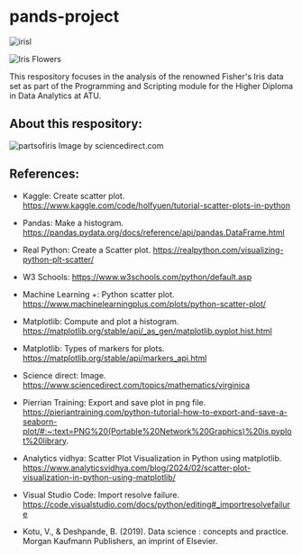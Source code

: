 # pands-project


![irisl](https://encrypted-tbn0.gstatic.com/images?q=tbn:ANd9GcRpTfCeXAg2M1NblVGoTo2gT-wrusoSgufS1AIbfKCFMFlXuO-dA97pX9Z_MSC7otrelK0&usqp=CAU)







![Iris Flowers](https://live.staticflickr.com/387/18749262238_59870d95bd_n.jpg)

This respository focuses in the analysis of the renowned Fisher's Iris data set as part of the Programming and Scripting module for the Higher Diploma in Data Analytics at ATU.

## About this respository:

![partsofiris](https://ars.els-cdn.com/content/image/3-s2.0-B9780128147610000034-f03-01-9780128147610.jpg)
Image by sciencedirect.com


## References:

- Kaggle: Create scatter plot.
 https://www.kaggle.com/code/holfyuen/tutorial-scatter-plots-in-python

- Pandas: Make a histogram.
https://pandas.pydata.org/docs/reference/api/pandas.DataFrame.html

- Real Python: Create a Scatter plot.
https://realpython.com/visualizing-python-plt-scatter/

- W3 Schools: https://www.w3schools.com/python/default.asp

- Machine Learning +: Python scatter plot.
https://www.machinelearningplus.com/plots/python-scatter-plot/

- Matplotlib: Compute and plot a histogram.
 https://matplotlib.org/stable/api/_as_gen/matplotlib.pyplot.hist.html

 - Matplotlib: Types of markers for plots.
 https://matplotlib.org/stable/api/markers_api.html

- Science direct: Image. 
https://www.sciencedirect.com/topics/mathematics/virginica

- Pierrian Training: Export and save plot in png file. 
https://pieriantraining.com/python-tutorial-how-to-export-and-save-a-seaborn-plot/#:~:text=PNG%20(Portable%20Network%20Graphics)%20is,pyplot%20library.

- Analytics vidhya: Scatter Plot Visualization in Python using matplotlib.
https://www.analyticsvidhya.com/blog/2024/02/scatter-plot-visualization-in-python-using-matplotlib/

- Visual Studio Code: Import resolve failure.
https://code.visualstudio.com/docs/python/editing#_importresolvefailure

- Kotu, V., & Deshpande, B. (2019). Data science : concepts and practice. Morgan Kaufmann Publishers, an imprint of Elsevier.